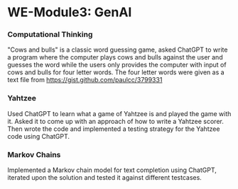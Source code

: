 # WE-Module3: GenAI

### Computational Thinking
"Cows and bulls" is a classic word guessing game, asked ChatGPT to write a program  where the computer plays cows and bulls against the user and guesses the word while the users only provides the computer with input of cows and bulls for four letter words. 
The four letter words were given as a text file from https://gist.github.com/paulcc/3799331

### Yahtzee
Used ChatGPT to learn what a game of Yahtzee is and played the game with it. Asked it to come up with an approach of how to write a Yahtzee scorer. Then wrote the code and implemented a testing strategy for the Yahtzee code using ChatGPT.

### Markov Chains
Implemented a Markov chain model for text completion using ChatGPT, iterated upon the solution and tested it against different testcases.

